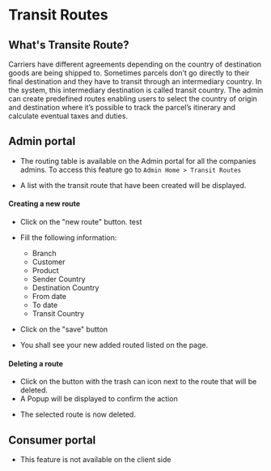 # Transit Routes

## What's Transite Route?

Carriers have different agreements depending on the country of destination goods are being shipped to. Sometimes parcels don’t go directly to their final destination and they have to transit through an intermediary country. In the system, this intermediary destination is called transit country.
The admin can create predefined routes enabling users to select the country of origin and destination where it’s possible to track the parcel’s itinerary and calculate eventual taxes and duties.

## Admin portal

- The routing table is available on the Admin portal for all the companies admins. To access this feature go to `Admin Home > Transit Routes`

<ImageZoom
src="images/transit-routes/transit_routes_menu.png"
:border="true"
width="200"
/>

- A list with the transit route that have been created will be displayed.

<ImageZoom
src="images/transit-routes/routes_page.png"
:border="true"
width="600"
/>

#### Creating a new route

- Click on the "new route" button. test
- Fill the following information:
  - Branch
  - Customer
  - Product
  - Sender Country
  - Destination Country
  - From date
  - To date
  - Transit Country

- Click on the "save" button

<ImageZoom
src="images/transit-routes/new_route.png"
:border="true"
width="600"
/>

- You shall see your new added routed listed on the page.

#### Deleting a route

- Click on the button with the trash can icon next to the route that will be deleted.
- A Popup will be displayed to confirm the action

<ImageZoom
src="images/transit-routes/deleting_route.png"
:border="true"
width="500"
/>

- The selected route is now deleted.

## Consumer portal
- This feature is not available on the client side
